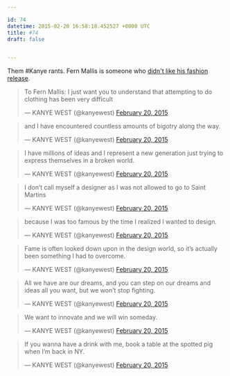 ```yaml
---

id: 74
datetime: 2015-02-20 16:58:18.452527 +0000 UTC
title: #74
draft: false


---
```


Them #Kanye rants. Fern Mallis is someone who [didn't like his fashion release](http://www.designntrend.com/articles/40640/20150219/kanye-west-has-fans-and-haters-in-new-york-ny-fashion-week-creators-disses-him.htm).

<blockquote class="twitter-tweet" lang="en"><p>To Fern Mallis: I just want you to understand that attempting to do clothing has been very difficult</p>&mdash; KANYE WEST (@kanyewest) <a href="https://twitter.com/kanyewest/status/568799033189232640">February 20, 2015</a></blockquote>
<script async src="//platform.twitter.com/widgets.js" charset="utf-8"></script>

<blockquote class="twitter-tweet" lang="en"><p>and I have encountered countless amounts of bigotry along the way.</p>&mdash; KANYE WEST (@kanyewest) <a href="https://twitter.com/kanyewest/status/568799064843685888">February 20, 2015</a></blockquote>
<script async src="//platform.twitter.com/widgets.js" charset="utf-8"></script>

<blockquote class="twitter-tweet" lang="en"><p>I have millions of ideas and I represent a new generation just trying to express themselves in a broken world.</p>&mdash; KANYE WEST (@kanyewest) <a href="https://twitter.com/kanyewest/status/568799126965473281">February 20, 2015</a></blockquote>
<script async src="//platform.twitter.com/widgets.js" charset="utf-8"></script>

<blockquote class="twitter-tweet" lang="en"><p>I don’t call myself a designer as I was not allowed to go to Saint Martins</p>&mdash; KANYE WEST (@kanyewest) <a href="https://twitter.com/kanyewest/status/568799151686750208">February 20, 2015</a></blockquote>
<script async src="//platform.twitter.com/widgets.js" charset="utf-8"></script>

<blockquote class="twitter-tweet" lang="en"><p>because I was too famous by the time I realized I wanted to design.</p>&mdash; KANYE WEST (@kanyewest) <a href="https://twitter.com/kanyewest/status/568799174637985792">February 20, 2015</a></blockquote>
<script async src="//platform.twitter.com/widgets.js" charset="utf-8"></script>

<blockquote class="twitter-tweet" lang="en"><p>Fame is often looked down upon in the design world, so it’s actually been something I had to overcome.</p>&mdash; KANYE WEST (@kanyewest) <a href="https://twitter.com/kanyewest/status/568799196234387457">February 20, 2015</a></blockquote>
<script async src="//platform.twitter.com/widgets.js" charset="utf-8"></script>

<blockquote class="twitter-tweet" lang="en"><p>All we have are our dreams, and you can step on our dreams and ideas all you want, but we won’t stop fighting.</p>&mdash; KANYE WEST (@kanyewest) <a href="https://twitter.com/kanyewest/status/568799246226292737">February 20, 2015</a></blockquote>
<script async src="//platform.twitter.com/widgets.js" charset="utf-8"></script>

<blockquote class="twitter-tweet" lang="en"><p>We want to innovate and we will win someday.</p>&mdash; KANYE WEST (@kanyewest) <a href="https://twitter.com/kanyewest/status/568799361599082496">February 20, 2015</a></blockquote>
<script async src="//platform.twitter.com/widgets.js" charset="utf-8"></script>

<blockquote class="twitter-tweet" lang="en"><p>If you wanna have a drink with me, book a table at the spotted pig when I’m back in NY.</p>&mdash; KANYE WEST (@kanyewest) <a href="https://twitter.com/kanyewest/status/568799391571513344">February 20, 2015</a></blockquote>
<script async src="//platform.twitter.com/widgets.js" charset="utf-8"></script>
